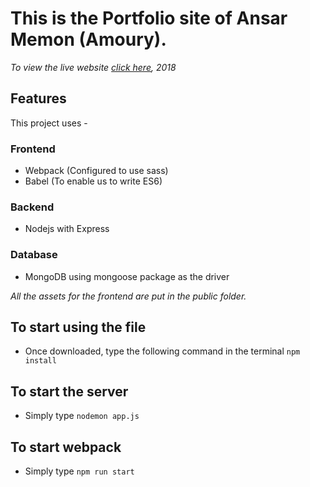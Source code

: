 # This is the Portfolio site of Ansar Memon (Amoury). 
_To view the live website [click here](https://memon.studio), 2018_

## Features
This project uses - 

### Frontend
+ Webpack (Configured to use sass)
+ Babel (To enable us to write ES6)

### Backend
+ Nodejs with Express

### Database
+ MongoDB using mongoose package as the driver

_All the assets for the frontend are put in the public folder._ 

## To start using the file
+ Once downloaded, type the following command in the terminal `npm install`

## To start the server
+ Simply type `nodemon app.js`

## To start webpack
+ Simply type `npm run start`
